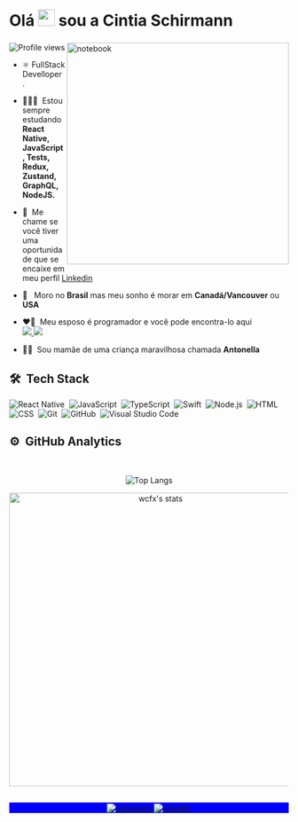 <h1 align="left">Olá <img src="https://raw.githubusercontent.com/kaueMarques/kaueMarques/master/hi.gif" width="30px"> sou a Cintia Schirmann</h1>
<h3 align="left"></h3>
</p>

<img src="https://raw.githubusercontent.com/MicaelliMedeiros/micaellimedeiros/master/image/computer-illustration.png" min-width="400px" max-width="400px" width="400px" align="right" alt="notebook">

<p align="left"> <img src="https://komarev.com/ghpvc/?username=ruivaodev&color=blueviolet" alt="Profile views" />

</p>

- ⚛&nbsp;FullStack Develloper
.
- 👨🏻‍💻&nbsp; Estou sempre estudando **React Native, JavaScript, Tests, Redux, Zustand, GraphQL, NodeJS.**

- 💬&nbsp; Me chame se você tiver uma oportunidade que se encaixe em meu perfil [Linkedin](https://www.linkedin.com/in/schirmann)

- 🚀 &nbsp; Moro no **Brasil** mas meu sonho é morar em **Canadá/Vancouver** ou **USA**

- ❤️‍🔥&nbsp; Meu esposo é programador e você pode encontra-lo aqui<br><a href="https://www.linkedin.com/in/wcfx"><img src="https://img.shields.io/badge/-LinkedIn-05122A?style=flat&logo=LINKEDIN">&nbsp;</img></a><a href="https://github.com/wagaodev"><img src="https://img.shields.io/badge/-Github-05122A?style=flat&logo=GITHUB"></img></a>

- 🧒🏼 &nbsp;Sou mamãe de uma criança maravilhosa chamada **Antonella**<br>

## 🛠 &nbsp;Tech Stack

![React Native](https://img.shields.io/badge/-React%20Native-05122A?style=flat&logo=react)&nbsp;
![JavaScript](https://img.shields.io/badge/-JavaScript-05122A?style=flat&logo=javascript)&nbsp;
![TypeScript](https://img.shields.io/badge/-TypeScript-05122A?style=flat&logo=typescript)&nbsp;
![Swift](https://img.shields.io/badge/-Swift-05122A?style=flat&logo=swift)&nbsp;
![Node.js](https://img.shields.io/badge/-Node.js-05122A?style=flat&logo=node.js)&nbsp;
![HTML](https://img.shields.io/badge/-HTML-05122A?style=flat&logo=HTML5)&nbsp;
![CSS](https://img.shields.io/badge/-CSS-05122A?style=flat&logo=CSS3&logoColor=1572B6)&nbsp;
![Git](https://img.shields.io/badge/-Git-05122A?style=flat&logo=git)&nbsp;
![GitHub](https://img.shields.io/badge/-GitHub-05122A?style=flat&logo=github)&nbsp;
![Visual Studio Code](https://img.shields.io/badge/-VS%20Code-05122A?style=flat&logo=visual-studio-code&logoColor=007ACC)&nbsp;

## ⚙️ &nbsp;GitHub Analytics

<br>

<center>

![Top Langs](https://github-readme-stats.vercel.app/api/top-langs/?username=ruivaodev&layout=compact&theme=ayu-mirage&hide_border=true&langs_count=8)

<img width="530em" src="https://github-readme-stats.vercel.app/api?username=ruivaodev&show_icons=true&theme=nightowl" alt="wcfx's stats"/>
</center>

##

<p align="center" style="background:blue">
  <a href="https://www.instagram.com/cintiaschirmann/" target="_blank">
 <img align="center" src="https://img.shields.io/badge/-CintiaSchirmann-05122A?style=for-the-badge&logo=instagram" alt="instagram"/>
</a>
<a href="https://linkedin.com/in/schirmann" target="_blank">
  <img align="center" src="https://img.shields.io/badge/cintiaschirmann-05122A?style=for-the-badge&logo=linkedin" alt="linkedin"/>
</a>
</p>
